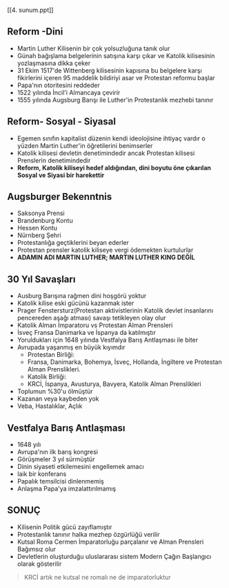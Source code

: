 [[4. sunum.ppt]]
## Reform -Dini
- Martin Luther Kilisenin bir çok yolsuzluğuna tanık olur
- Günah bağışlama belgelerinin satışına karşı çıkar ve Katolik kilisesinin yozlaşmasına dikka çeker
- 31 Ekim 1517'de Wittenberg kilisesinin kapısına bu belgelere karşı fikirlerini içeren 95 maddelik bildiriyi asar ve Protestan reformu başlar
- Papa'nın otoritesini reddeder
- 1522 yılında İncil'i Almancaya çevirir
- 1555 yılında Augsburg Barışı ile Luther'in Protestanlık mezhebi tanınır
## Reform- Sosyal - Siyasal
- Egemen sınıfın kapitalist düzenin kendi ideolojisine ihtiyaç vardır o yüzden Martin Luther'in öğretilerini benimserler
- Katolik kilisesi devletin denetimindedir ancak Protestan kilisesi Prenslerin denetimindedir
- **Reform, Katolik kiliseyi hedef aldığından, dini boyutu öne çıkarılan Sosyal ve Siyasi bir harekettir**
## Augsburger Bekenntnis
- Saksonya Prensi
- Brandenburg Kontu
- Hessen Kontu
- Nürnberg Şehri
- Protestanlığa geçtiklerini beyan ederler
- Protestan prensler katolik kiliseye vergi ödemekten kurtulurlar
- **ADAMIN ADI MARTIN LUTHER; MARTIN LUTHER KING DEĞİL**
## 30 Yıl Savaşları
- Ausburg Barışına rağmen dini hoşgörü yoktur
- Katolik kilise eski gücünü kazanmak ister
- Prager Fenstersturz(Protestan aktivistlerinin Katolik devlet insanlarını pencereden aşağı atması) savaşı tetikleyen olay olur
- Katolik Alman İmparatoru vs Protestan Alman Prensleri
- İsveç Fransa Danimarka ve İspanya da katılmıştır
- Yoruldukları için 1648 yılında Vestfalya Barış Antlaşması ile biter
- Avrupada yaşanmış en büyük kıyımdır
	- Protestan Birliği:
	- Fransa, Danimarka, Bohemya, İsveç, Hollanda, İngiltere ve Protestan Alman Prenslikleri.
	- Katolik Birliği:
	- KRCİ, İspanya, Avusturya, Bavyera, Katolik Alman Prenslikleri
- Toplumun %30'u ölmüştür
- Kazanan veya kaybeden yok
- Veba, Hastalıklar, Açlık
## Vestfalya Barış Antlaşması
- 1648 yılı
- Avrupa'nın ilk barış kongresi
- Görüşmeler 3 yıl sürmüştür
- Dinin siyaseti etkilemesini engellemek amacı
- laik bir konferans
- Papalık temsilcisi dinlenmemiş
- Anlaşma Papa'ya imzalattırılmamış
## SONUÇ
- Kilisenin Politik gücü zayıflamıştır
- Protestanlık tanınır halka mezhep özgürlüğü verilir
- Kutsal Roma Cermen İmparatorluğu parçalanır ve Alman Prensleri Bağımsız olur
- Devletlerin oluşturduğu uluslararası sistem Modern Çağın Başlangıcı olarak gösterilir
> KRCİ artık ne kutsal ne romalı ne de imparatorluktur